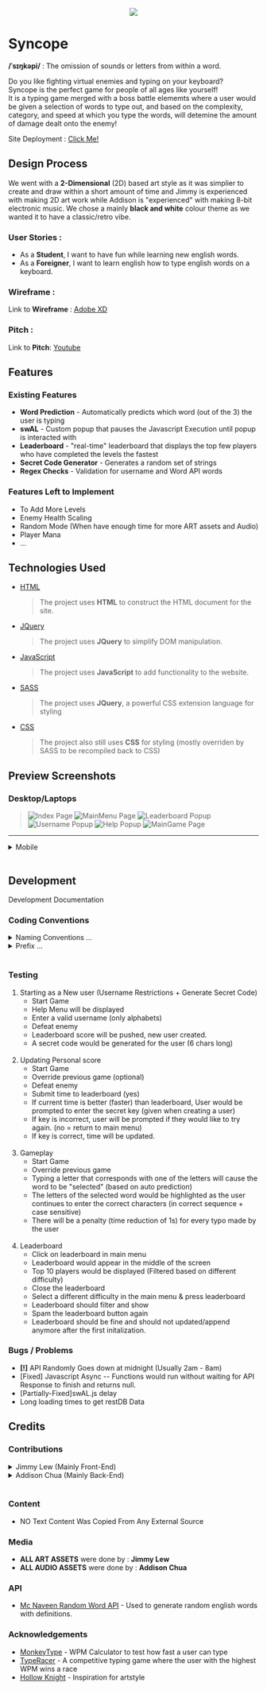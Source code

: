 <p align = "center">
  <img src = "Assets\images\pngs\Title.png" size = 200>
</p>

# Syncope
**/ˈsɪŋkəpi/** : The omission of sounds or letters from within a word.

Do you like fighting virtual enemies and typing on your keyboard? <br>
Syncope is the perfect game for people of all ages like yourself! <br>
It is a typing game merged with a boss battle elememts where a user would be given a selection of words to type out, and based on the complexity, category, and speed at which you type the words, will detemine the amount of damage dealt onto the enemy!

Site Deployment : [Click Me!](https://jimmy-lew.github.io/IDAssignment2/)
## Design Process

We went with a **2-Dimensional** (2D) based art style as it was simplier to create and draw within a short amount of time and Jimmy is experienced with making 2D art work while Addison is "experienced" with making 8-bit electronic music.
We chose a mainly **black and white** colour theme as we wanted it to have a classic/retro vibe.


### User Stories :

- As a **Student**, I want to have fun while learning new english words.
- As a **Foreigner**, I want to learn english how to type english words on a keyboard.

### Wireframe :
Link to **Wireframe** : [Adobe XD](https://xd.adobe.com/view/42c8e77e-dfd5-4384-90a9-9a535a64ced1-179b/)

### Pitch : 
Link to **Pitch**: [Youtube](https://www.youtube.com/watch?v=JKThG_EYCQM)

## Features

### Existing Features

- **Word Prediction** - Automatically predicts which word (out of the 3) the user is typing
- **swAL** - Custom popup that pauses the Javascript Execution until popup is interacted with
- **Leaderboard** - "real-time" leaderboard that displays the top few players who have completed the levels the fastest
- **Secret Code Generator** - Generates a random set of strings 
- **Regex Checks** - Validation for username and Word API words


### Features Left to Implement

- To Add More Levels
- Enemy Health Scaling
- Random Mode (When have enough time for more ART assets and Audio)
- Player Mana
- ...

## Technologies Used

- [HTML](https://developer.mozilla.org/en-US/docs/Web/HTML)
  > The project uses **HTML** to construct the HTML document for the site.

- [JQuery](https://jquery.com)
  > The project uses **JQuery** to simplify DOM manipulation.

- [JavaScript](https://www.javascript.com/)
  > The project uses **JavaScript** to add functionality to the website.

- [SASS](https://sass-lang.com/)
  > The project uses **JQuery**, a powerful CSS extension language for styling

- [CSS](https://developer.mozilla.org/en-US/docs/Web/CSS)
  > The project also still uses **CSS** for styling (mostly overriden by SASS to be recompiled back to CSS)

## Preview Screenshots

### Desktop/Laptops
> ![Index Page](Assets/images/screenshots/Index.png)
> ![MainMenu Page](Assets/images/screenshots/MainMenu.png)
> ![Leaderboard Popup](Assets/images/screenshots/Leaderboard.png)
> ![Username Popup](Assets/images/screenshots/Username.png)
> ![Help Popup](Assets/images/screenshots/Help.png)
> ![MainGame Page](Assets/images/screenshots/MainGame.png)

---


<details>
<summary>Mobile</summary>
>> Heads Up :: Responsiveness was not mentioned in the Assignment Documentation, however, we added some bare minimum functionality and support for mobile. Given the nature of typing games, the experience is best on laptops or larger devices <br>
-- To be Updated Once Completed --

---
</details> <br>

## Development

Development Documentation

### Coding Conventions

<details>
<summary>Naming Conventions ...</summary>
    
| Type                                                         | Apply                                                        |
| ------------------------------------------------------------ | ------------------------------------------------------------ |
| camelCase                                                    | Variable name                                                |
| Formal<br />(like camelCase but first capital must be upper case, etc., MyName) | Class name<br />Class Properties<br />Function Name<br />Asset File Name<br />Folder Name |

---
</details>

<details>
<summary>Prefix ...</summary>
For Boolean type variable put 'is', 'has' related word in front of the variable name, etc., IsComplete, IsRequire, hasOrder, hasTicket.
</details> <br>

### Testing
1. Starting as a New user (Username Restrictions + Generate Secret Code)
   - Start Game
   - Help Menu will be displayed
   - Enter a valid username (only alphabets)
   - Defeat enemy
   - Leaderboard score will be pushed, new user created.
   - A secret code would be generated for the user (6 chars long)
<br><br>
1. Updating Personal score
   - Start Game
   - Override previous game (optional)
   - Defeat enemy
   - Submit time to leaderboard (yes)
   - If current time is better (faster) than leaderboard, User would be prompted to enter the secret key (given when creating a user)
   - If key is incorrect, user will be prompted if they would like to try again. (no = return to main menu)
   - If key is correct, time will be updated. 
<br><br>
1. Gameplay
   - Start Game
   - Override previous game
   - Typing a letter that corresponds with one of the letters will cause the word to be "selected" (based on auto prediction)
   - The letters of the selected word would be highlighted as the user continues to enter the correct characters (in correct sequence + case sensitive)
   - There will be a penalty (time reduction of 1s) for every typo made by the user
<br><br>
4. Leaderboard
   - Click on leaderboard in main menu
   - Leaderboard would appear in the middle of the screen
   - Top 10 players would be displayed (Filtered based on different difficulty)
   - Close the leaderboard
   - Select a different difficulty in the main menu & press leaderboard
   - Leaderboard should filter and show 
   - Spam the leaderboard button again
   - Leaderboard should be fine and should not updated/append anymore after the first initalization.

### Bugs / Problems
- **[!]** API Randomly Goes down at midnight (Usually 2am - 8am) 
- [Fixed] Javascript Async -- Functions would run without waiting for API Response to finish and returns null.
- [Partially-Fixed]swAL.js delay
- Long loading times to get restDB Data


## Credits

### Contributions
<details>
<summary>Jimmy Lew (Mainly Front-End)</summary>
- > index.html <br>
- > menu.html <br>
- > game.html <br>
- > CSS Files <br>
- > SASS Files <br>
- > disableZoom.js <br>
- > SWAL.js <br>
- > menu.js (Everything except sound part) <br>
- > LocalStorage.js <br>
- > ComboChaining (Assisted Addison: attack.js) <br>
- > Helped with .json files <br>
- - > * JS Code Cleaner (Helps to Simplify & Clean Up JS Functions) [Mostly after Addison Implements Functions] <br>
- > Artist & Art Designer

---
</details>

<details>
<summary>Addison Chua (Mainly Back-End)</summary>
- > api.js <br>
- > attack.js <br>
- > DOMInteraction.js <br>
- > main.js <br>
- > leaderboard.js + HTML <br>
- > menu.js (Audio part + Username Regex Check) <br>
- > enemy.js <br>
- > player.js <br>
- > bosses.json <br>
- > levels.json <br>
- > LocalStorage.js (Assisted Jimmy : TimeElapsedStorage + Modified getLevelJSON) <br>
- > Helped with DefineWordTime (localStorage.js) <br>
- > Wireframe Designs (Both High Fidelity & Low Fidelity) <br>
- > README.md <br>
- > Assist Jimmy In Front End <br>
- > Music / Audio Producer <br> <br>

Live Wakatime Contribution (Last 30 Days) : https://wakatime.com/@NotAddison/projects/sdydmimyop?start=2022-02-11&end=2022-02-17 <br>
Archive Wakatime Contribution : https://drive.google.com/drive/folders/1szsa-S51ETz_gtX2W-BSd1x1jUNpwxrk?usp=sharing <br>

---
</details> <br>

### Content
* NO Text Content Was Copied From Any External Source

### Media
* **ALL ART ASSETS** were done by : **Jimmy Lew**
* **ALL AUDIO ASSETS** were done by : **Addison Chua**

### API
- [Mc Naveen Random Word API](https://github.com/mcnaveen/Random-Words-API) - Used to generate random english words with definitions.

### Acknowledgements

- [MonkeyType](https://monkeytype.com/) - WPM Calculator to test how fast a user can type
- [TypeRacer](https://play.typeracer.com/) - A competitive typing game where the user with the highest WPM wins a race
- [Hollow Knight](https://static.wikia.nocookie.net/essentialsdocs/images/7/70/Battle.png/revision/latest?cb=20190219202514) - Inspiration for artstyle
